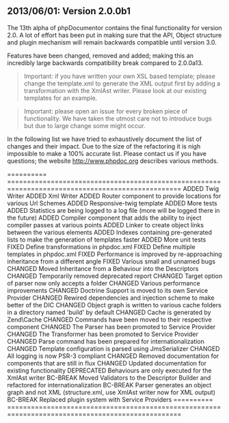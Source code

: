 2013/06/01: Version 2.0.0b1
---------------------------

The 13th alpha of phpDocumentor contains the final functionality for version 2.0.
A lot of effort has been put in making sure that the API, Object structure and plugin mechanism will remain
backwards compatible until version 3.0.

Features have been changed, removed and added; making this an incredibly large backwards compatibility break compared
to 2.0.0a13.

> Important: if you have written your own XSL based template; please change the template.xml to generate the XML output
> first by adding a transformation with the XmlAst writer. Please look at our existing templates for an example.

> Important: please open an issue for every broken piece of functionality. We have taken the utmost care not to
> introduce bugs but due to large change some might occur.

In the following list we have tried to exhaustively document the list of changes and their impact. Due to the size of
the refactoring it is nigh impossible to make a 100% accurate list. Please contact us if you have questions; the website
http://www.phpdoc.org describes various methods.

========== ==================================================================================================
ADDED      Twig Writer
ADDED      Xml Writer
ADDED      Router component to provide locations for various Url Schemes
ADDED      Responsive-twig template
ADDED      More tests
ADDED      Statistics are being logged to a log file (more will be logged there in the future)
ADDED      Compiler component that adds the ability to inject compiler passes at various points
ADDED      Linker to create object links between the various elements
ADDED      Indexes containing pre-generated lists to make the generation of templates faster
ADDED      More unit tests
FIXED      Define transformations in phpdoc.xml
FIXED      Define multiple templates in phpdoc.xml
FIXED      Performance is improved by re-approaching inheritance from a different angle
FIXED      Various small and unnamed bugs
CHANGED    Moved Inheritance from a Behaviour into the Descriptors
CHANGED    Temporarily removed deprecated report
CHANGED    Target option of parser now only accepts a folder
CHANGED    Various performance improvements
CHANGED    Doctrine Support is moved to its own Service Provider
CHANGED    Rewired dependencies and injection scheme to make better of the DIC
CHANGED    Object graph is written to various cache folders in a directory named 'build' by default
CHANGED    Cache is generated by Zend\Cache
CHANGED    Commands have been moved to their respective component
CHANGED    The Parser has been promoted to Service Provider
CHANGED    The Transformer has been promoted to Service Provider
CHANGED    Parse command has been prepared for internationalization
CHANGED    Template configuration is parsed using JmsSerializer
CHANGED    All logging is now PSR-3 compliant
CHANGED    Removed documentation for components that are still in flux
CHANGED    Updated documentation for existing functionality
DEPRECATED Behaviours are only executed for the XmlAst writer
BC-BREAK   Moved Validators to the Descriptor Builder and refactored for internationalization
BC-BREAK   Parser generates an object graph and not XML (structure.xml, use XmlAst writer now for XML output)
BC-BREAK   Replaced plugin system with Service Providers
========== ==================================================================================================
